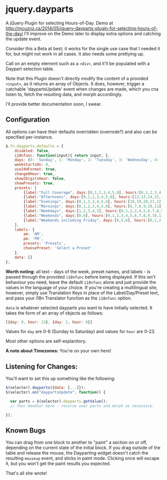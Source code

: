jquery.dayparts
===============

A jQuery Plugin for selecting Hours-of-Day.  Demo at http://mcuznz.ca/2014/05/jquery-dayparts-plugin-for-selecting-hours-of-the-day/
I'll improve on the Demo later to display extra options and catching the update event.

Consider this a Beta at best; it works for the single use case that I needed it for, but might not work in all cases.  It also needs some prettying up.

Call on an empty element such as a `<div>`, and it'll be populated with a Daypart selection table.

Note that this Plugin doesn't directly modify the content of a provided `<input>`, as it returns an array of Objects.  It does, however, trigger a catchable 'daypartsUpdate' event when changes are made, which you cna listen to, fetch the resulting data, and morph accordingly.

I'll provide better documentation soon, I swear.


Configuration
-------------

All options can have their defaults overridden (overrode?) and also can be specified per-instance.

```javascript
$.fn.dayparts.defaults = {
    disabled: false, 
    i18nfunc: function(input){ return input; },
    days: {0: 'Sunday', 1: 'Monday', 2: 'Tuesday', 3: 'Wednesday', 4: 'Thursday', 5: 'Friday', 6: 'Saturday'},
    weekStartsOn: 0,
    use24HFormat: true,
    change0Hour: true,
    show2DigitsHour: false,
    showPresets: true,
    presets: [
        {label:"Full Coverage", days:[0,1,2,3,4,5,6], hours:[0,1,2,3,4,5,6,7,8,9,10,11,12,13,14,15,16,17,18,19,20,21,22,23]},
        {label:"Afternoons", days:[0,1,2,3,4,5,6], hours:[12,13,14,15,16,17]},
        {label:"Evenings", days:[0,1,2,3,4,5,6], hours:[18,19,20,21,22,23]},
        {label:"Mornings", days:[0,1,2,3,4,5,6], hours:[6,7,8,9,10,11]},
        {label:"Weekdays", days:[1,2,3,4,5], hours:[0,1,2,3,4,5,6,7,8,9,10,11,12,13,14,15,16,17,18,19,20,21,22,23]},
        {label:"Weekends", days:[0,6], hours:[0,1,2,3,4,5,6,7,8,9,10,11,12,13,14,15,16,17,18,19,20,21,22,23]},
        {label:"Weekends including Friday", days:[0,5,6], hours:[0,1,2,3,4,5,6,7,8,9,10,11,12,13,14,15,16,17,18,19,20,21,22,23]}
    ],
    labels: {
        am: 'AM',
        pm: 'PM',
        presets: 'Presets',
        choosePreset: 'Select a Preset'
    },
    data: []
};
```

__Worth noting:__ all text - days of the week, preset names, and labels - is passed through the provided `i18nfunc` before being displayed.  If this isn't behaviour you need, leave the default `i18nfunc` alone and just provide the values in the language of your choice.  If you're creating a multilingual site, however, simply use Translation Keys in place of the Label/Day/Preset text, and pass your i18n Translator function as the `i18nfunc` option.

`data` is whatever selected dayparts you want to have initially selected.  It takes the form of an array of objects as follows:
```javascript
[{day: 0, hour: 23}, {day: 1, hour: 0}]
```

Values for `day` are 0-6 (Sunday to Saturday) and values for `hour` are 0-23.


Most other options are self-explanitory.

__A note about Timezones:__ You're on your own here!


Listening for Changes:
----------------------

You'll want to set this up something like the following:
```javascript
$(selector).dayparts({data: [...]});
$(selector).on("daypartsUpdate", function() {

  var parts = $(selector).dayparts.getValue();
  // Your Handler here - recurse over parts and morph as necessary.

});
```

Known Bugs
----------

You can drag from one block to another to "paint" a section on or off, depending on the current state of the initial block. If you drag outside of the table and release the mouse, the Dayparting widget doesn't catch the resulting `mouseup` event, and sticks in paint mode. Clicking once will escape it, but you won't get the paint results you expected.


That's all she wrote!
